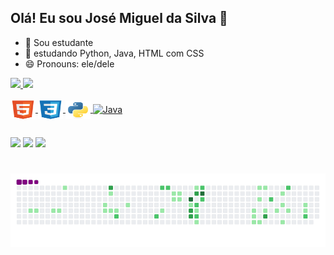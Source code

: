 ## Olá! Eu sou José Miguel da Silva 👋

- 🔭 Sou estudante 
- 🌱 estudando Python, Java, HTML com CSS
- 😄 Pronouns: ele/dele

<div>
  <a href="https://github.com/JMiguelsilva2003">
  <img height="180em" src="https://github-readme-stats.vercel.app/api?username=JMiguelsilva2003&show_icons=true&theme=dracula&include_all_commits=true&count_private=true"/>
  <img height="180em" src="https://github-readme-stats.vercel.app/api/top-langs/?username=JMiguelsilva2003&layout-compact&langs_count=16&theme=dracula"/>
  </div>

<div style="display: inline_block"><br>
  <img align="center" alt="HTML" height="30" width="40" src="https://raw.githubusercontent.com/devicons/devicon/master/icons/html5/html5-original.svg">
  <img align="center" alt="CSS" height="30" width="40" src="https://raw.githubusercontent.com/devicons/devicon/master/icons/css3/css3-original.svg">
  <img align="center" alt="Python" height="30" width="40" src="https://raw.githubusercontent.com/devicons/devicon/master/icons/python/python-original.svg">
  <img align="center" alt="Java" height="30" width="40" src="https://cdn.jsdelivr.net/gh/devicons/devicon@latest/icons/java/java-original-wordmark.svg">
</div>

##

<div> 
  <a href="https://www.instagram.com/jose_miguel973?igsh=M2loM3g1cmtjeTA1" target="_blank"><img src="https://img.shields.io/badge/-Instagram-%23E4405F?style=for-the-badge&logo=instagram&logoColor=white" target="_blank"></a>
  <a href = "mailto:jmigueldasilva953@gmail.com"><img src="https://img.shields.io/badge/-Gmail-%23333?style=for-the-badge&logo=gmail&logoColor=white" target="_blank"></a>
  <a href="#" target="_blank"><img src="https://img.shields.io/badge/-LinkedIn-%230077B5?style=for-the-badge&logo=linkedin&logoColor=white" target="_blank"></a> 
</div>

# ![snake gif](https://github.com/JMiguelsilva2003/JMiguelsilva2003/blob/output/github-contribution-grid-snake.gif)
